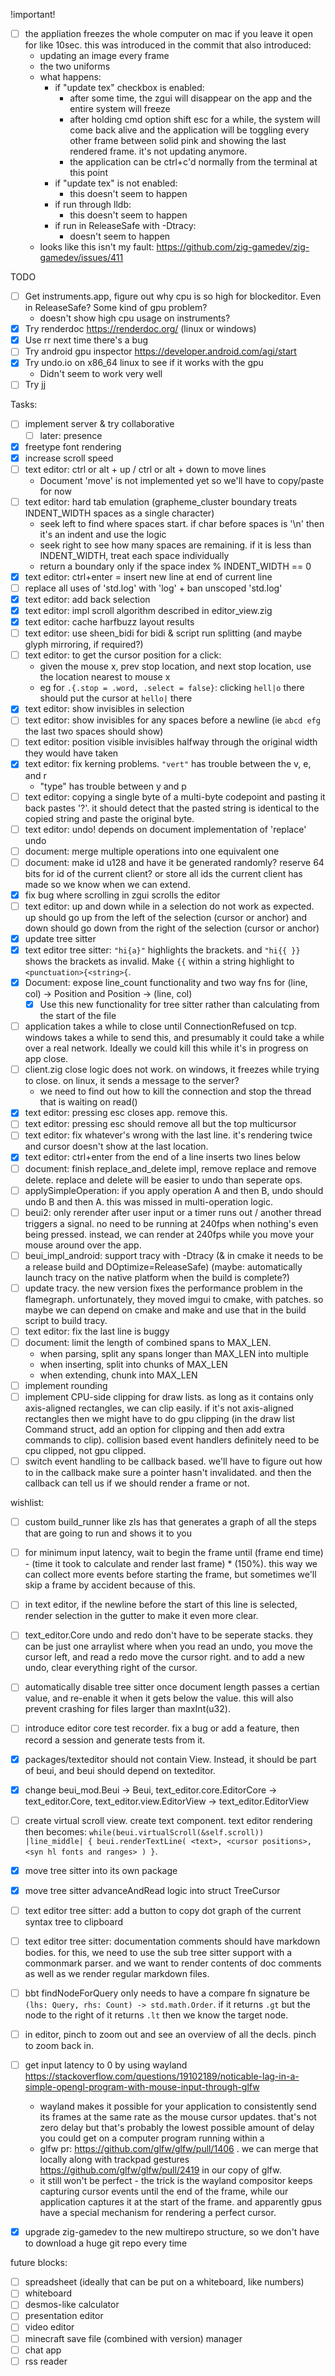 !important!

- [ ] the appliation freezes the whole computer on mac if you leave it open
       for like 10sec. this was introduced in the commit that also introduced:
  - updating an image every frame 
  - the two uniforms
  - what happens:
    - if "update tex" checkbox is enabled:
      - after some time, the zgui will disappear on the app and the entire system will freeze
      - after holding cmd option shift esc for a while, the system will come back alive
        and the application will be toggling every other frame between solid pink and showing
        the last rendered frame. it's not updating anymore.
      - the application can be ctrl+c'd normally from the terminal at this point
    - if "update tex" is not enabled:
      - this doesn't seem to happen
    - if run through lldb:
      - this doesn't seem to happen
    - if run in ReleaseSafe with -Dtracy:
      - doesn't seem to happen
  - looks like this isn't my fault: https://github.com/zig-gamedev/zig-gamedev/issues/411

TODO

- [ ] Get instruments.app, figure out why cpu is so high for blockeditor. Even in ReleaseSafe? Some kind of gpu problem?
  - doesn't show high cpu usage on instruments?
- [x] Try renderdoc https://renderdoc.org/ (linux or windows)
- [x] Use rr next time there's a bug
- [ ] Try android gpu inspector https://developer.android.com/agi/start
- [x] Try undo.io on x86_64 linux to see if it works with the gpu
  - Didn't seem to work very well
- [ ] Try [jj](https://github.com/martinvonz/jj)

Tasks:

- [ ] implement server & try collaborative
  - [ ] later: presence
- [x] freetype font rendering
- [x] increase scroll speed
- [ ] text editor: ctrl or alt + up / ctrl or alt + down to move lines
  - Document 'move' is not implemented yet so we'll have to copy/paste for now
- [ ] text editor: hard tab emulation (grapheme_cluster boundary treats INDENT_WIDTH spaces as a single character)
  - seek left to find where spaces start. if char before spaces is '\n' then it's an indent and use the logic
  - seek right to see how many spaces are remaining. if it is less than INDENT_WIDTH, treat each space individually
  - return a boundary only if the space index % INDENT_WIDTH == 0
- [x] text editor: ctrl+enter = insert new line at end of current line
- [ ] replace all uses of 'std.log' with 'log' + ban unscoped 'std.log'
- [x] text editor: add back selection
- [x] text editor: impl scroll algorithm described in editor_view.zig
- [x] text editor: cache harfbuzz layout results
- [ ] text editor: use sheen_bidi for bidi & script run splitting (and maybe glyph mirroring, if required?)
- [ ] text editor: to get the cursor position for a click:
  - given the mouse x, prev stop location, and next stop location, use the location nearest to mouse x
  - eg for `.{.stop = .word, .select = false}`: clicking `hell|o` there should put the cursor at `hello|` there
- [x] text editor: show invisibles in selection
- [ ] text editor: show invisibles for any spaces before a newline (ie `abcd efg  ` the last two spaces should show)
- [ ] text editor: position visible invisibles halfway through the original width they would have taken
- [x] text editor: fix kerning problems. `"vert"` has trouble between the v, e, and r
  - "type" has trouble between y and p
- [ ] text editor: copying a single byte of a multi-byte codepoint and pasting it back pastes '?'. it should detect
  that the pasted string is identical to the copied string and paste the original byte.
- [ ] text editor: undo! depends on document implementation of 'replace' undo
- [ ] document: merge multiple operations into one equivalent one
- [ ] document: make id u128 and have it be generated randomly? reserve 64 bits for id of the current client? or
  store all ids the current client has made so we know when we can extend.
- [x] fix bug where scrolling in zgui scrolls the editor
- [ ] text editor: up and down while in a selection do not work as expected. up should go up
  from the left of the selection (cursor or anchor) and down should go down from the right of
  the selection (cursor or anchor)
- [x] update tree sitter
- [x] text editor tree sitter: `"hi{a}"` highlights the brackets. and `"hi{{ }}` shows the
  brackets as invalid. Make `{{` within a string highlight to `<punctuation>{<string>{`.
- [x] Document: expose line_count functionality and two way fns for (line, col) -> Position
  and Position -> (line, col)
  - [x] Use this new functionality for tree sitter rather than calculating from the start of the file
- [ ] application takes a while to close until ConnectionRefused on tcp. windows
  takes a while to send this, and presumably it could take a while over a real
  network. Ideally we could kill this while it's in progress on app close.
- [ ] client.zig close logic does not work. on windows, it freezes while trying
  to close. on linux, it sends a message to the server?
  - we need to find out how to kill the connection and stop the thread
    that is waiting on read()
- [x] text editor: pressing esc closes app. remove this.
- [ ] text editor: pressing esc should remove all but the top multicursor
- [ ] text editor: fix whatever's wrong with the last line. it's rendering twice and cursor
  doesn't show at the last location.
- [x] text editor: ctrl+enter from the end of a line inserts two lines below
- [ ] document: finish replace_and_delete impl, remove replace and remove delete. replace
  and delete will be easier to undo than seperate ops.
- [ ] applySimpleOperation: if you apply operation A and then B, undo should undo B and then A.
  this was missed in multi-operation logic.
- [ ] beui2: only rerender after user input or a timer runs out / another thread triggers a signal. no
  need to be running at 240fps when nothing's even being pressed. instead, we can render at 240fps
  while you move your mouse around over the app.
- [ ] beui_impl_android: support tracy with -Dtracy (& in cmake it needs to be a release build and
  DOptimize=ReleaseSafe) (maybe: automatically launch tracy on the native platform when the build
  is complete?)
- [ ] update tracy. the new version fixes the performance problem in the flamegraph. unfortunately,
  they moved imgui to cmake, with patches. so maybe we can depend on cmake and make and use
  that in the build script to build tracy.
- [ ] text editor: fix the last line is buggy
- [ ] document: limit the length of combined spans to MAX_LEN.
  - when parsing, split any spans longer than MAX_LEN into multiple
  - when inserting, split into chunks of MAX_LEN
  - when extending, chunk into MAX_LEN
- [ ] implement rounding
- [ ] implement CPU-side clipping for draw lists. as long as it contains only axis-aligned rectangles, we
  can clip easily. if it's not axis-aligned rectangles then we might have to do gpu clipping (in the draw
  list Command struct, add an option for clipping and then add extra commands to clip). collision based
  event handlers definitely need to be cpu clipped, not gpu clipped.
- [ ] switch event handling to be callback based. we'll have to figure out how to in the callback make
  sure a pointer hasn't invalidated. and then the callback can tell us if we should render a frame or not.

wishlist:

- [ ] custom build_runner like zls has that generates a graph of all the steps that are going to run and shows it to you
- [ ] for minimum input latency, wait to begin the frame until (frame end time) - (time it took to
  calculate and render last frame) * (150%). this way we can collect more events before starting
  the frame, but sometimes we'll skip a frame by accident because of this.
- [ ] in text editor, if the newline before the start of this line is selected, render selection in the gutter to make it even more clear.
- [ ] text_editor.Core undo and redo don't have to be seperate stacks. they can be just
  one arraylist where when you read an undo, you move the cursor left, and read a redo
  move the cursor right. and to add a new undo, clear everything right of the cursor.
- [ ] automatically disable tree sitter once document length passes a certian value, and re-enable it when it gets below the value. this will also prevent crashing for files larger than maxInt(u32).
- [ ] introduce editor core test recorder. fix a bug or add a feature, then record a session
  and generate tests from it.
- [x] packages/texteditor should not contain View. Instead, it should be part of beui, and
  beui should depend on texteditor.
- [x] change beui_mod.Beui -> Beui, text_editor.core.EditorCore -> text_editor.Core,
  text_editor.view.EditorView -> text_editor.EditorView
- [ ] create virtual scroll view. create text component. text editor rendering then becomes:
  `while(beui.virtualScroll(&self.scroll)) |line_middle| { beui.renderTextLine( <text>, <cursor positions>, <syn hl fonts and ranges> ) }`.
- [x] move tree sitter into its own package
- [x] move tree sitter advanceAndRead logic into struct TreeCursor
- [ ] text editor tree sitter: add a button to copy dot graph of the current syntax tree to
  clipboard
- [ ] text editor tree sitter: documentation comments should have markdown bodies. for this, we need to use the sub tree sitter support with a commonmark parser. and we want to render contents of doc comments as well as we render regular markdown files.
- [ ] bbt findNodeForQuery only needs to have a compare fn signature be
  `(lhs: Query, rhs: Count) -> std.math.Order`. if it returns `.gt` but the node to the right of it
  returns `.lt` then we know the target node.
- [ ] in editor, pinch to zoom out and see an overview of all the decls. pinch to zoom back in.
- [ ] get input latency to 0 by using wayland https://stackoverflow.com/questions/19102189/noticable-lag-in-a-simple-opengl-program-with-mouse-input-through-glfw
  - wayland makes it possible for your application to consistently send its frames at the same
    rate as the mouse cursor updates. that's not zero delay but that's probably the lowest
    possible amount of delay you could get on a computer program running within a 
  - glfw pr: https://github.com/glfw/glfw/pull/1406 . we can merge that locally along with
    trackpad gestures https://github.com/glfw/glfw/pull/2419 in our copy of glfw.
  - it still won't be perfect - the trick is the wayland compositor keeps capturing cursor events
    until the end of the frame, while our application captures it at the start of the frame.
    and apparently gpus have a special mechanism for rendering a perfect cursor.
- [x] upgrade zig-gamedev to the new multirepo structure, so we don't have to download a huge git repo every time


future blocks:

- [ ] spreadsheet (ideally that can be put on a whiteboard, like numbers)
- [ ] whiteboard
- [ ] desmos-like calculator
- [ ] presentation editor
- [ ] video editor
- [ ] minecraft save file (combined with version) manager
- [ ] chat app
- [ ] rss reader
